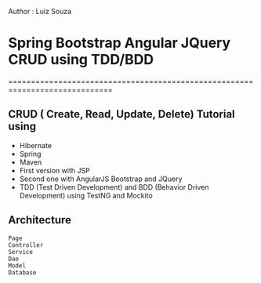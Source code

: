Author : Luiz Souza
# Spring Bootstrap Angular JQuery CRUD using TDD/BDD
=============================================================================

## CRUD ( Create, Read, Update, Delete) Tutorial using
- Hibernate
- Spring
- Maven
- First version with JSP 
- Second one with AngularJS Bootstrap and JQuery
- TDD (Test Driven Development) and BDD (Behavior Driven Development) using TestNG and Mockito

## Architecture
```
Page
Controller
Service
Dao
Model
Database
```


